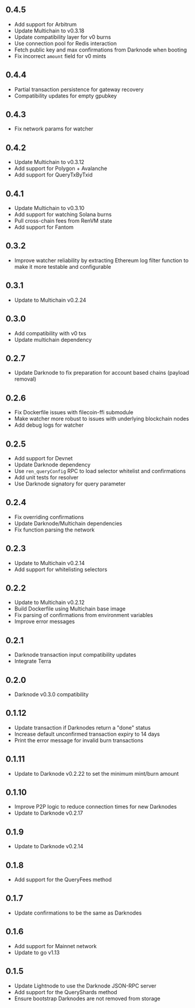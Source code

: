## 0.4.5

- Add support for Arbitrum
- Update Multichain to v0.3.18
- Update compatibility layer for v0 burns
- Use connection pool for Redis interaction
- Fetch public key and max confirmations from Darknode when booting
- Fix incorrect `amount` field for v0 mints

## 0.4.4

- Partial transaction persistence for gateway recovery
- Compatibility updates for empty gpubkey

## 0.4.3

- Fix network params for watcher

## 0.4.2

- Update Multichain to v0.3.12
- Add support for Polygon + Avalanche
- Add support for QueryTxByTxid

## 0.4.1

- Update Multichain to v0.3.10
- Add support for watching Solana burns
- Pull cross-chain fees from RenVM state
- Add support for Fantom

## 0.3.2

- Improve watcher reliability by extracting Ethereum log filter function to make it more testable and configurable

## 0.3.1

- Update to Multichain v0.2.24

## 0.3.0

- Add compatibility with v0 txs
- Update multichain dependency

## 0.2.7

- Update Darknode to fix preparation for account based chains (payload removal)

## 0.2.6

- Fix Dockerfile issues with filecoin-ffi submodule
- Make watcher more robust to issues with underlying blockchain nodes
- Add debug logs for watcher

## 0.2.5

- Add support for Devnet
- Update Darknode dependency
- Use `ren_queryConfig` RPC to load selector whitelist and confirmations
- Add unit tests for resolver
- Use Darknode signatory for query parameter

## 0.2.4

- Fix overriding confirmations
- Update Darknode/Multichain dependencies
- Fix function parsing the network

## 0.2.3

- Update to Multichain v0.2.14
- Add support for whitelisting selectors

## 0.2.2

- Update to Multichain v0.2.12
- Build Dockerfile using Multichain base image
- Fix parsing of confirmations from environment variables
- Improve error messages

## 0.2.1

- Darknode transaction input compatibility updates
- Integrate Terra

## 0.2.0

- Darknode v0.3.0 compatibility

## 0.1.12

- Update transaction if Darknodes return a "done" status
- Increase default unconfirmed transaction expiry to 14 days
- Print the error message for invalid burn transactions

## 0.1.11

- Update to Darknode v0.2.22 to set the minimum mint/burn amount

## 0.1.10

- Improve P2P logic to reduce connection times for new Darknodes
- Update to Darknode v0.2.17

## 0.1.9

- Update to Darknode v0.2.14

## 0.1.8

- Add support for the QueryFees method

## 0.1.7

- Update confirmations to be the same as Darknodes

## 0.1.6

- Add support for Mainnet network
- Update to go v1.13

## 0.1.5

- Update Lightnode to use the Darknode JSON-RPC server
- Add support for the QueryShards method
- Ensure bootstrap Darknodes are not removed from storage
